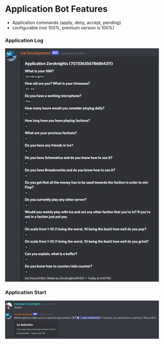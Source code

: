 # Application Bot Features

* Application commands (apply, deny, accept, pending)
* configurable (not 100%, premium version is 100%)

### Application Log

![Application](./images/application1.png)

### Application Start

![Application](./images/applicationstart.png)
